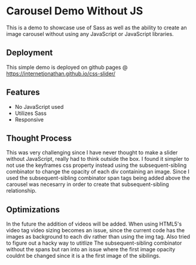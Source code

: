 
# Carousel Demo Without JS

This is a demo to showcase use of Sass as well as the ability to create an image carousel without using any JavaScript or JavaScript libraries.

## Deployment

This simple demo is deployed on github pages @ https://internetjonathan.github.io/css-slider/



## Features

- No JavaScript used
- Utilizes Sass
- Responsive


## Thought Process

This was very challenging since I have never thought to make a slider without JavaScript, really had to think outside the box.  I found it simpler to not use the keyframes css property instead using the subsequent-sibling combinator to change the opacity of each div containing an image. Since I used the subsequent-sibling combinator span tags being added above the carousel was necesarry in order to create that subsequent-sibling relationship.


## Optimizations

In the future the addition of videos will be added. When using HTML5's video tag video sizing becomes an issue, since the current code has the images as background to each div rather than using the img tag.  Also tried to figure out a hacky way to utitlize The subsequent-sibling combinator without the spans but ran into an issue where the first image opacity couldnt be changed since it is a the first image of the sibilings.
